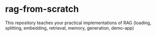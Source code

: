 # rag-from-scratch
This repository teaches your practical implementations of RAG (loading, splitting, embedding, retrieval, memory, generation, demo-app)

